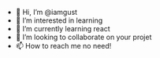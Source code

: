 - 👋 Hi, I’m @iamgust
- 👀 I’m interested in learning
- 🌱 I’m currently learning react
- 💞️ I’m looking to collaborate on your projet
- 📫 How to reach me no need!

<!---
iamgust/iamgust is a ✨ special ✨ repository because its `README.md` (this file) appears on your GitHub profile.
You can click the Preview link to take a look at your changes.
--->

